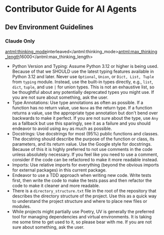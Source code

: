 # Contributor Guide for AI Agents

## Dev Environment Guidelines

### Claude Only

<antml:thinking_mode>interleaved</antml:thinking_mode><antml:max_thinking_length>16000</antml:max_thinking_length>

- Python Version and Typing: Assume Python 3.12 or higher is being used. Because of that we SHOULD use the latest typing features available in Python 3.12 and later. Never use `Optional`, `Union`, or `Dict, List, Tuple` from `typing` module. Instead, use the built-in types directly, e.g., `list`, `dict`, `tuple`, and use `|` for union types. This is not an exhaustive list, so be thoughtful about any potentially deprecated types you might use. If you are not sure about something, ask the user.
- Type Annotations: Use type annotations as often as possible. If a function has no return value, use `None` as the return type. If a function returns a value, use the appropriate type annotation but don't bend over backwards to make it perfect. If you are not sure about the type, use `Any` as a fallback but use this sparingly, see it as a failure and you should endeavor to avoid using `Any` as much as possible.
- Docstrings: Use docstrings for most (95%) public functions and classes. The docstring should describe the purpose of the function or class, its parameters, and its return value. Use the Google style for docstrings. Because of this it is highly preferred to not use comments in the code unless absolutely necessary. If you feel like you need to use a comment, consider if the code can be refactored to make it more readable instead.
- Imports: Use relative imports for everything (beyond the obvious imports for external packages) in this current package.
- Endeavor to use a TDD approach when writing new code. Write tests first, then write the code to make the tests pass and then refactor the code to make it cleaner and more readable.
- There is a `directory_structure.txt` file in the root of the repository that describes the directory structure of the project. Use this as a quick way to understand the project structure and where to place new files or modules.
- While projects might partially use Poetry, UV is generally the preferred tool for managing dependencies and virtual environments. It is taking me some time to get used to it, so please bear with me. If you are not sure about something, ask the user.
